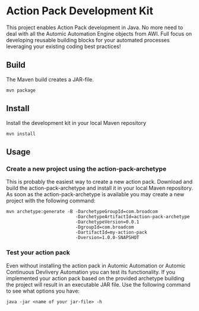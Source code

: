 # Action Pack Development Kit
This project enables Action Pack development in Java. No more need to deal with all the Automic Automation Engine objects from AWI. Full focus on developing reusable building blocks for your automated processes leveraging your existing coding best practices!

## Build 
The Maven build creates a JAR-file.

```
mvn package
```

## Install 
Install the development kit in your local Maven repository

```
mvn install
```

## Usage
### Create a new project using the action-pack-archetype
This is probably the easiest way to create a new action pack. Download and build the action-pack-archetype and install it in your local Maven repository. As soon as the action-pack-archetype is available you may create a new project with the following command:

```
mvn archetype:generate -B -DarchetypeGroupId=com.broadcom 
                          -DarchetypeArtifactId=action-pack-archetype 
                          -DarchetypeVersion=0.0.1 
                          -DgroupId=com.broadcom 
                          -DartifactId=my-action-pack 
                          -Dversion=1.0.0-SNAPSHOT
```

### Test your action pack
Even without installing the action pack in Automic Automation or Automic Continuous Devlivery Automation you can test its functionality. If you implemented your action pack based on the provided archetype building the project will result in an executable JAR file. Use the following command to see what options you have:

```
java -jar <name of your jar-file> -h
```


